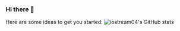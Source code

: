 ### Hi there 👋

Here are some ideas to get you started:
![iostream04's GitHub stats](https://github-readme-stats.vercel.app/api?username=iostream04&hide=contribs,prs&count_private=true)

<!--
**iostream04/iostream04** is a ✨ _special_ ✨ repository because its `README.md` (this file) appears on your GitHub profile.



- 🔭 I’m currently working on ...
- 🌱 I’m currently learning ...
- 👯 I’m looking to collaborate on ...
- 🤔 I’m looking for help with ...
- 💬 Ask me about ...
- 📫 How to reach me: ...
- 😄 Pronouns: ...
- ⚡ Fun fact: ...
-->
